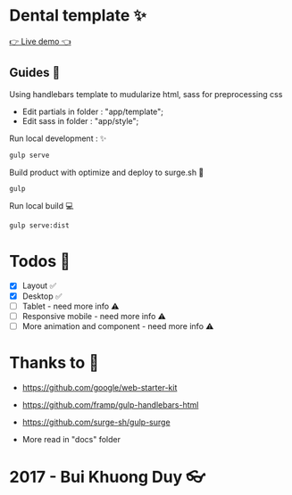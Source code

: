 # Dental template  ✨

[👉  Live demo 👈](http://dental-duy.surge.sh)

## Guides 👋

Using handlebars template to mudularize html, sass for preprocessing css

+ Edit partials in folder : "app/template";
+ Edit sass in folder : "app/style"; 

Run local development : ✨

```bash
gulp serve
```

Build product with optimize and deploy to surge.sh  🔮

```
gulp
```

Run local build 💻

```bash
gulp serve:dist
```

# Todos 📝
- [x] Layout ✅
- [x] Desktop ✅
- [ ] Tablet - need more info  ⚠️
- [ ] Responsive mobile  - need more info ⚠️
- [ ] More animation and component  - need more info ⚠️  

# Thanks to 🤗

+ https://github.com/google/web-starter-kit
+ https://github.com/framp/gulp-handlebars-html
+ https://github.com/surge-sh/gulp-surge 

+ More read in "docs" folder 

# 2017 - Bui Khuong Duy 👓
